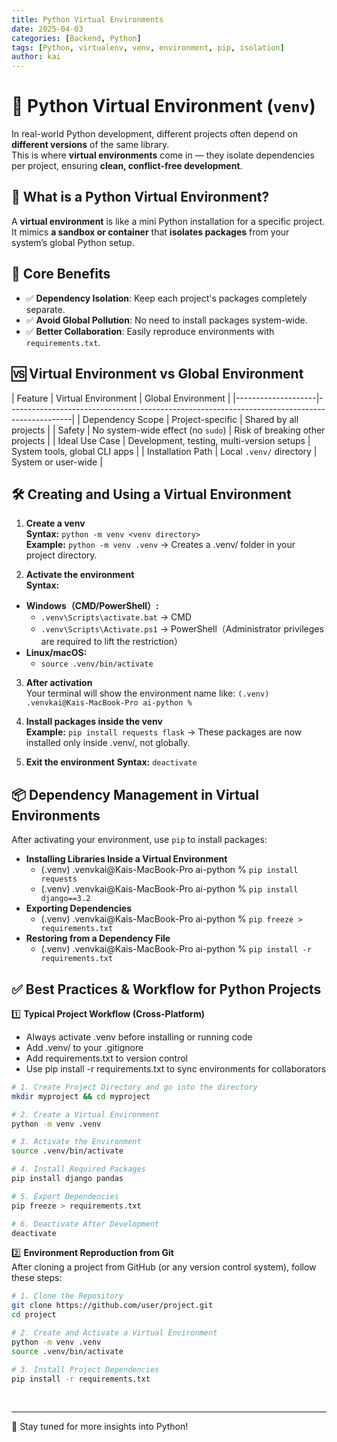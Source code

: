 ```yaml
---
title: Python Virtual Environments
date: 2025-04-03
categories: [Backend, Python]
tags: [Python, virtualenv, venv, environment, pip, isolation]
author: kai
---
```


# 🚀 Python Virtual Environment (`venv`)
In real-world Python development, different projects often depend on **different versions** of the same library.  
This is where **virtual environments** come in — they isolate dependencies per project, ensuring **clean, conflict-free development**.

## 🧱 What is a Python Virtual Environment?

A **virtual environment** is like a mini Python installation for a specific project.  
It mimics **a sandbox or container** that **isolates packages** from your system’s global Python setup.


## 🎯 Core Benefits

- ✅ **Dependency Isolation**: Keep each project's packages completely separate.
- ✅ **Avoid Global Pollution**: No need to install packages system-wide.
- ✅ **Better Collaboration**: Easily reproduce environments with `requirements.txt`.


## 🆚 Virtual Environment vs Global Environment

| Feature            | Virtual Environment                         | Global Environment                             |
|--------------------|----------------------------------------------------------------------------------------------|
| Dependency Scope   | Project-specific                            | Shared by all projects                         |
| Safety             | No system-wide effect (no `sudo`)           | Risk of breaking other projects                |
| Ideal Use Case     | Development, testing, multi-version setups  | System tools, global CLI apps                  |
| Installation Path  | Local `.venv/` directory                    | System or user-wide                            |


## 🛠️ Creating and Using a Virtual Environment

1. **Create a venv**<br>
**Syntax:** `python -m venv <venv directory>` <br>
**Example:** `python -m venv .venv`  -> Creates a .venv/ folder in your project directory.


2. **Activate the environment**<br>
**Syntax:**
- **Windows（CMD/PowerShell）:** 
    - `.venv\Scripts\activate.bat` -> CMD
    - `.venv\Scripts\Activate.ps1` -> PowerShell（Administrator privileges are required to lift the restriction）
- **Linux/macOS:** 
    - `source .venv/bin/activate`


3. **After activation**<br>
Your terminal will show the environment name like: `(.venv) .venvkai@Kais-MacBook-Pro ai-python % `


4. **Install packages inside the venv**<br>
**Example:** `pip install requests flask` -> These packages are now installed only inside .venv/, not globally.


5. **Exit the environment**
**Syntax:** `deactivate`


## 📦 Dependency Management in Virtual Environments
After activating your environment, use `pip` to install packages:

- **Installing Libraries Inside a Virtual Environment**<br>
    - (.venv) .venvkai@Kais-MacBook-Pro ai-python % `pip install requests`
    - (.venv) .venvkai@Kais-MacBook-Pro ai-python % `pip install django==3.2`
- **Exporting Dependencies**
    - (.venv) .venvkai@Kais-MacBook-Pro ai-python % `pip freeze > requirements.txt`
- **Restoring from a Dependency File**
    - (.venv) .venvkai@Kais-MacBook-Pro ai-python % `pip install -r requirements.txt`

## ✅ Best Practices & Workflow for Python Projects
1️⃣ **Typical Project Workflow (Cross-Platform)**<br>
- Always activate .venv before installing or running code
- Add .venv/ to your .gitignore
- Add requirements.txt to version control
- Use pip install -r requirements.txt to sync environments for collaborators

```bash
# 1. Create Project Directory and go into the directory
mkdir myproject && cd myproject

# 2. Create a Virtual Environment
python -m venv .venv

# 3. Activate the Environment
source .venv/bin/activate

# 4. Install Required Packages
pip install django pandas

# 5. Export Dependencies
pip freeze > requirements.txt

# 6. Deactivate After Development
deactivate
```

2️⃣ **Environment Reproduction from Git**<br>
After cloning a project from GitHub (or any version control system), follow these steps:

```bash
# 1. Clone the Repository
git clone https://github.com/user/project.git
cd project

# 2. Create and Activate a Virtual Environment
python -m venv .venv
source .venv/bin/activate

# 3. Install Project Dependencies
pip install -r requirements.txt
```


<br>



---

🚀 Stay tuned for more insights into Python!